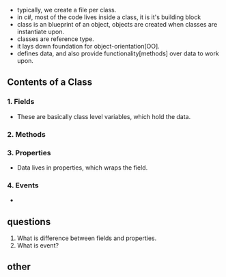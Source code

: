 
- typically, we create a file per class.
- in c#, most of the code lives inside a class, it is it's building block
- class is an blueprint of an object, objects are created when classes are instantiate upon.
- classes are reference type.
- it lays down foundation for object-orientation[OO].
- defines data, and also provide functionality[methods] over data to work upon.


## Contents of a Class
### 1. Fields
- These are basically class level variables, which hold the data.
### 2. Methods
### 3. Properties
- Data lives in properties, which wraps the field.
### 4. Events
- 
## questions
1. What is difference between fields and properties.
2. What is event?
## other